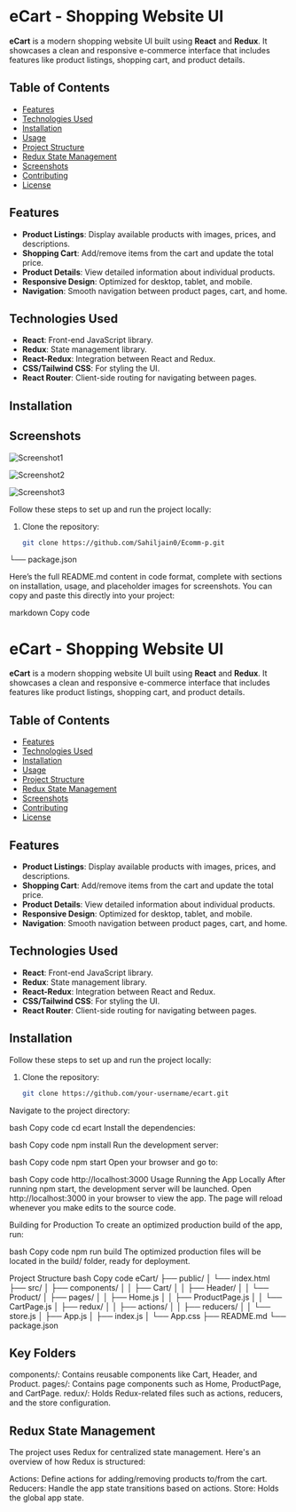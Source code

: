 # eCart - Shopping Website UI

**eCart** is a modern shopping website UI built using **React** and **Redux**. It showcases a clean and responsive e-commerce interface that includes features like product listings, shopping cart, and product details.

## Table of Contents

- [Features](#features)
- [Technologies Used](#technologies-used)
- [Installation](#installation)
- [Usage](#usage)
- [Project Structure](#project-structure)
- [Redux State Management](#redux-state-management)
- [Screenshots](#screenshots)
- [Contributing](#contributing)
- [License](#license)

## Features

- **Product Listings**: Display available products with images, prices, and descriptions.
- **Shopping Cart**: Add/remove items from the cart and update the total price.
- **Product Details**: View detailed information about individual products.
- **Responsive Design**: Optimized for desktop, tablet, and mobile.
- **Navigation**: Smooth navigation between product pages, cart, and home.

## Technologies Used

- **React**: Front-end JavaScript library.
- **Redux**: State management library.
- **React-Redux**: Integration between React and Redux.
- **CSS/Tailwind CSS**: For styling the UI.
- **React Router**: Client-side routing for navigating between pages.

## Installation

## Screenshots 
![Screenshot1](https://res.cloudinary.com/dxzniberu/image/upload/v1727547107/Screenshot_20_m9wk5v.png)

![Screenshot2](https://res.cloudinary.com/dxzniberu/image/upload/v1727547058/Screenshot_21_manh1d.png)

![Screenshot3](https://res.cloudinary.com/dxzniberu/image/upload/v1727547057/Screenshot_22_zbf4no.png)

Follow these steps to set up and run the project locally:

1. Clone the repository:
   ```bash
   git clone https://github.com/Sahiljain0/Ecomm-p.git

└── package.json

Here’s the full README.md content in code format, complete with sections on installation, usage, and placeholder images for screenshots. You can copy and paste this directly into your project:

markdown
Copy code
# eCart - Shopping Website UI

**eCart** is a modern shopping website UI built using **React** and **Redux**. It showcases a clean and responsive e-commerce interface that includes features like product listings, shopping cart, and product details.

## Table of Contents

- [Features](#features)
- [Technologies Used](#technologies-used)
- [Installation](#installation)
- [Usage](#usage)
- [Project Structure](#project-structure)
- [Redux State Management](#redux-state-management)
- [Screenshots](#screenshots)
- [Contributing](#contributing)
- [License](#license)

## Features

- **Product Listings**: Display available products with images, prices, and descriptions.
- **Shopping Cart**: Add/remove items from the cart and update the total price.
- **Product Details**: View detailed information about individual products.
- **Responsive Design**: Optimized for desktop, tablet, and mobile.
- **Navigation**: Smooth navigation between product pages, cart, and home.

## Technologies Used

- **React**: Front-end JavaScript library.
- **Redux**: State management library.
- **React-Redux**: Integration between React and Redux.
- **CSS/Tailwind CSS**: For styling the UI.
- **React Router**: Client-side routing for navigating between pages.

## Installation

Follow these steps to set up and run the project locally:

1. Clone the repository:
   ```bash
   git clone https://github.com/your-username/ecart.git
Navigate to the project directory:

bash
Copy code
cd ecart
Install the dependencies:

bash
Copy code
npm install
Run the development server:

bash
Copy code
npm start
Open your browser and go to:

bash
Copy code
http://localhost:3000
Usage
Running the App Locally
After running npm start, the development server will be launched. Open http://localhost:3000 in your browser to view the app. The page will reload whenever you make edits to the source code.

Building for Production
To create an optimized production build of the app, run:

bash
Copy code
npm run build
The optimized production files will be located in the build/ folder, ready for deployment.

Project Structure
bash
Copy code
eCart/
├── public/
│   └── index.html
├── src/
│   ├── components/
│   │   ├── Cart/
│   │   ├── Header/
│   │   └── Product/
│   ├── pages/
│   │   ├── Home.js
│   │   ├── ProductPage.js
│   │   └── CartPage.js
│   ├── redux/
│   │   ├── actions/
│   │   ├── reducers/
│   │   └── store.js
│   ├── App.js
│   ├── index.js
│   └── App.css
├── README.md
└── package.json

## Key Folders
components/: Contains reusable components like Cart, Header, and Product.
pages/: Contains page components such as Home, ProductPage, and CartPage.
redux/: Holds Redux-related files such as actions, reducers, and the store configuration.

## Redux State Management
The project uses Redux for centralized state management. Here's an overview of how Redux is structured:

Actions: Define actions for adding/removing products to/from the cart.
Reducers: Handle the app state transitions based on actions.
Store: Holds the global app state.